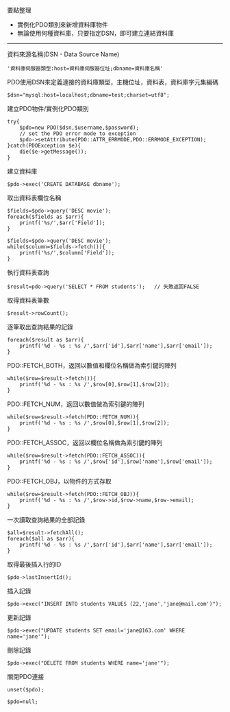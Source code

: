 要點整理
- 實例化PDO類別來新增資料庫物件
- 無論使用何種資料庫，只要指定DSN，即可建立連結資料庫

---

資料來源名稱(DSN - Data Source Name)
```
'資料庫伺服器類型:host=資料庫伺服器位址;dbname=資料庫名稱'
```

PDO使用DSN來定義連接的資料庫類型，主機位址，資料表，資料庫字元集編碼
```
$dsn="mysql:host=localhost;dbname=test;charset=utf8";
```

建立PDO物件/實例化PDO類別
```
try{
	$pdo=new PDO($dsn,$username,$password);
	// set the PDO error mode to exception
	$pdo->setAttribute(PDO::ATTR_ERRMODE,PDO::ERRMODE_EXCEPTION);
}catch(PDOException $e){
	die($e->getMessage());
}
```

建立資料庫
```
$pdo->exec('CREATE DATABASE dbname');
```

取出資料表欄位名稱
```
$fields=$pdo->query('DESC movie');
foreach($fields as $arr){
	printf('%s/',$arr['Field']);
}
```

```
$fields=$pdo->query('DESC movie');
while($column=$fields->fetch()){
	printf('%s/',$column['Field']);
}
```

執行資料表查詢
```
$result=pdo->query('SELECT * FROM students');	// 失敗返回FALSE
```

取得資料表筆數
```
$result->rowCount();
```

逐筆取出查詢結果的記錄
```
foreach($result as $arr){
	printf('%d - %s : %s /',$arr['id'],$arr['name'],$arr['email']);
}
```

PDO::FETCH_BOTH，返回以數值和欄位名稱做為索引鍵的陣列
```
while($row=$result->fetch()){
	printf('%d - %s : %s /',$row[0],$row[1],$row[2]);	
}
```

PDO::FETCH_NUM，返回以數值做為索引鍵的陣列
```
while($row=$result->fetch(PDO::FETCH_NUM)){
	printf('%d - %s : %s /',$row[0],$row[1],$row[2]);	
}
```

PDO::FETCH_ASSOC，返回以欄位名稱做為索引鍵的陣列
```
while($row=$result->fetch(PDO::FETCH_ASSOC)){
	printf('%d - %s : %s /',$row['id'],$row['name'],$row['email']);	
}
```

PDO::FETCH_OBJ，以物件的方式存取
```
while($row=$result->fetch(PDO::FETCH_OBJ)){
	printf('%d - %s : %s /',$row->id,$row->name,$row->email);	
}
```

一次讀取查詢結果的全部記錄
```
$all=$result->fetchAll();
foreach($all as $arr){
	printf('%d - %s : %s /',$arr['id'],$arr['name'],$arr['email']);	
}
```

取得最後插入行的ID
```
$pdo->lastInsertId();
```

插入記錄
```
$pdo->exec("INSERT INTO students VALUES (22,'jane','jane@mail.com')");
```

更新記錄
```
$pdo->exec("UPDATE students SET email='jane@163.com' WHERE name='jane'");
```

刪除記錄
```
$pdo->exec("DELETE FROM students WHERE name='jane'");
```

關閉PDO連接
```
unset($pdo);
```

```
$pdo=null;
```

